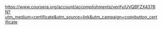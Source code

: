 https://www.coursera.org/account/accomplishments/verify/UVQBFZX4378N?utm_medium=certificate&utm_source=link&utm_campaign=copybutton_certificate